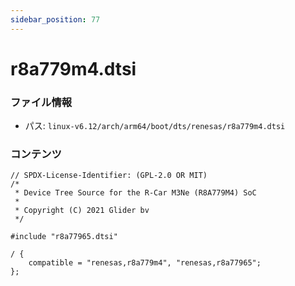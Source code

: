 ```yaml
---
sidebar_position: 77
---
```

# r8a779m4.dtsi

### ファイル情報

- パス: `linux-v6.12/arch/arm64/boot/dts/renesas/r8a779m4.dtsi`

### コンテンツ

```dtsi
// SPDX-License-Identifier: (GPL-2.0 OR MIT)
/*
 * Device Tree Source for the R-Car M3Ne (R8A779M4) SoC
 *
 * Copyright (C) 2021 Glider bv
 */

#include "r8a77965.dtsi"

/ {
	compatible = "renesas,r8a779m4", "renesas,r8a77965";
};

```
